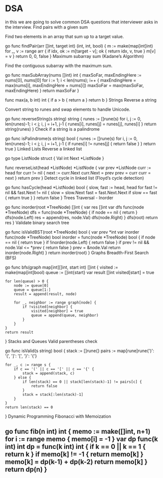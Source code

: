# DSA
in this we are going to solve common DSA questions that interviewer asks in the interview.
Find pairs with a given sum

Find two elements in an array that sum up to a target value.

go
func findPair(arr []int, target int) (int, int, bool) {
    m := make(map[int]int)
    for _, v := range arr {
        if idx, ok := m[target - v]; ok {
            return idx, v, true
        }
        m[v] = v
    }
    return 0, 0, false
}
Maximum subarray sum (Kadane’s Algorithm)

Find the contiguous subarray with the maximum sum.

go
func maxSubArray(nums []int) int {
    maxSoFar, maxEndingHere := nums[0], nums[0]
    for i := 1; i < len(nums); i++ {
        maxEndingHere = max(nums[i], maxEndingHere + nums[i])
        maxSoFar = max(maxSoFar, maxEndingHere)
    }
    return maxSoFar
}

func max(a, b int) int {
    if a > b { return a }
    return b
}
Strings
Reverse a string

Convert string to runes and swap elements to handle Unicode.

go
func reverseString(s string) string {
    runes := []rune(s)
    for i, j := 0, len(runes)-1; i < j; i, j = i+1, j-1 {
        runes[i], runes[j] = runes[j], runes[i]
    }
    return string(runes)
}
Check if a string is a palindrome

go
func isPalindrome(s string) bool {
    runes := []rune(s)
    for i, j := 0, len(runes)-1; i < j; i, j = i+1, j-1 {
        if runes[i] != runes[j] {
            return false
        }
    }
    return true
}
Linked Lists
Reverse a linked list

go
type ListNode struct {
    Val int
    Next *ListNode
}

func reverseList(head *ListNode) *ListNode {
    var prev *ListNode
    curr := head
    for curr != nil {
        next := curr.Next
        curr.Next = prev
        prev = curr
        curr = next
    }
    return prev
}
Detect cycle in linked list (Floyd’s cycle detection)

go
func hasCycle(head *ListNode) bool {
    slow, fast := head, head
    for fast != nil && fast.Next != nil {
        slow = slow.Next
        fast = fast.Next.Next
        if slow == fast {
            return true
        }
    }
    return false
}
Trees
Traversal - Inorder

go
func inorder(root *TreeNode) []int {
    var res []int
    var dfs func(node *TreeNode)
    dfs = func(node *TreeNode) {
        if node == nil { return }
        dfs(node.Left)
        res = append(res, node.Val)
        dfs(node.Right)
    }
    dfs(root)
    return res
}
Validate binary search tree

go
func isValidBST(root *TreeNode) bool {
    var prev *int
    var inorder func(node *TreeNode) bool
    inorder = func(node *TreeNode) bool {
        if node == nil { return true }
        if !inorder(node.Left) { return false }
        if prev != nil && node.Val <= *prev { return false }
        prev = &node.Val
        return inorder(node.Right)
    }
    return inorder(root)
}
Graphs
Breadth-First Search (BFS)

go
func bfs(graph map[int][]int, start int) []int {
    visited := make(map[int]bool)
    queue := []int{start}
    var result []int
    visited[start] = true

    for len(queue) > 0 {
        node := queue[0]
        queue = queue[1:]
        result = append(result, node)

        for _, neighbor := range graph[node] {
            if !visited[neighbor] {
                visited[neighbor] = true
                queue = append(queue, neighbor)
            }
        }
    }
    return result
}
Stacks and Queues
Valid parentheses check

go
func isValid(s string) bool {
    stack := []rune{}
    pairs := map[rune]rune{')': '(', ']': '[', '}': '{'}

    for _, c := range s {
        if c == '(' || c == '[' || c == '{' {
            stack = append(stack, c)
        } else {
            if len(stack) == 0 || stack[len(stack)-1] != pairs[c] {
                return false
            }
            stack = stack[:len(stack)-1]
        }
    }
    return len(stack) == 0
}
Dynamic Programming
Fibonacci with Memoization

go
func fib(n int) int {
    memo := make([]int, n+1)
    for i := range memo { memo[i] = -1 }
    var dp func(k int) int
    dp = func(k int) int {
        if k == 0 || k == 1 { return k }
        if memo[k] != -1 { return memo[k] }
        memo[k] = dp(k-1) + dp(k-2)
        return memo[k]
    }
    return dp(n)
}
--